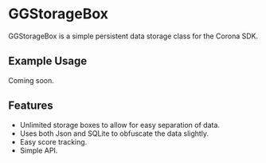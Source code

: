 GGStorageBox
============

GGStorageBox is a simple persistent data storage class for the Corona SDK.

Example Usage
-------------------------

Coming soon.

Features
-------------------------

* Unlimited storage boxes to allow for easy separation of data.
* Uses both Json and SQLite to obfuscate the data slightly.
* Easy score tracking.
* Simple API.